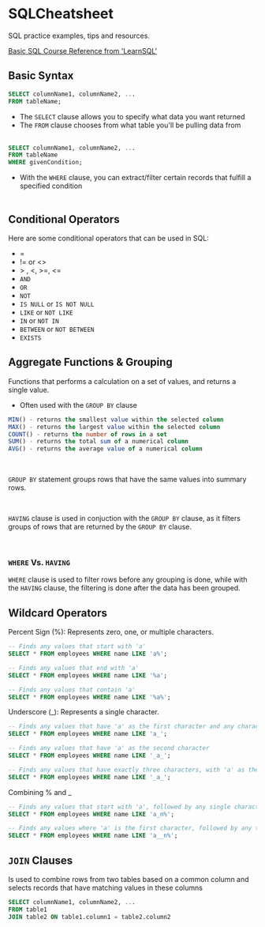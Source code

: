 # SQLCheatsheet

SQL practice examples, tips and resources.

[Basic SQL Course Reference from 'LearnSQL'](https://learnsql.com/dashboard/)

## Basic Syntax

```SQL
SELECT columnName1, columnName2, ...
FROM tableName;
```

- The `SELECT` clause allows you to specify what data you want returned
- The `FROM` clause chooses from what table you'll be pulling data from<br>
  <br>

```SQL
SELECT columnName1, columnName2, ...
FROM tableName
WHERE givenCondition;
```

- With the `WHERE` clause, you can extract/filter certain records that fulfill a specified condition<br>
  <br>

## Conditional Operators

Here are some conditional operators that can be used in SQL:

- =
- != or <>
- \> , <, >=, <=
- `AND`
- `OR`
- `NOT`
- `IS NULL` or `IS NOT NULL`
- `LIKE` or `NOT LIKE`
- `IN` or `NOT IN`
- `BETWEEN` or `NOT BETWEEN`
- `EXISTS`

## Aggregate Functions & Grouping

Functions that performs a calculation on a set of values, and returns a single value.

- Often used with the `GROUP BY` clause

```sql
MIN() - returns the smallest value within the selected column
MAX() - returns the largest value within the selected column
COUNT() - returns the number of rows in a set
SUM() - returns the total sum of a numerical column
AVG() - returns the average value of a numerical column
```

<br>

`GROUP BY` statement groups rows that have the same values into summary rows.

<br>

`HAVING` clause is used in conjuction with the `GROUP BY` clause, as it filters groups of rows that are returned by the `GROUP BY` clause.

<br>

### `WHERE` Vs. `HAVING`

`WHERE` clause is used to filter rows before any grouping is done, while with the `HAVING` clause, the filtering is done after the data has been grouped.

## Wildcard Operators

Percent Sign (%): Represents zero, one, or multiple characters.

```sql
-- Finds any values that start with 'a'
SELECT * FROM employees WHERE name LIKE 'a%';

-- Finds any values that end with 'a'
SELECT * FROM employees WHERE name LIKE '%a';

-- Finds any values that contain 'a'
SELECT * FROM employees WHERE name LIKE '%a%';
```

Underscore (\_): Represents a single character.

```sql
-- Finds any values that have 'a' as the first character and any character as the second
SELECT * FROM employees WHERE name LIKE 'a_';

-- Finds any values that have 'a' as the second character
SELECT * FROM employees WHERE name LIKE '_a_';

-- Finds any values that have exactly three characters, with 'a' as the second character
SELECT * FROM employees WHERE name LIKE '_a_';
```

Combining % and \_

```sql
-- Finds any values that start with 'a', followed by any single character, and end with 'n'
SELECT * FROM employees WHERE name LIKE 'a_n%';

-- Finds any values where 'a' is the first character, followed by any two characters, and ending with 'n'
SELECT * FROM employees WHERE name LIKE 'a__n%';
```

## `JOIN` Clauses

Is used to combine rows from two tables based on a common column and selects records that have matching values in these columns

```sql
SELECT columnName1, columnName2, ...
FROM table1
JOIN table2 ON table1.column1 = table2.column2
```
